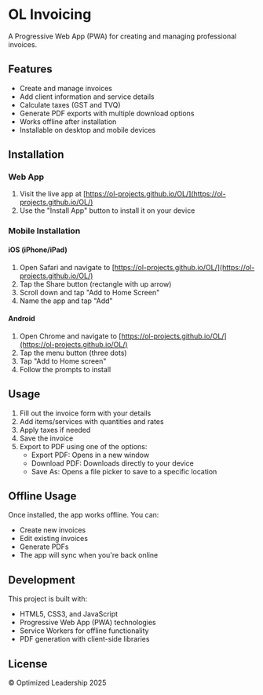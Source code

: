 # OL Invoicing

A Progressive Web App (PWA) for creating and managing professional invoices.

## Features

- Create and manage invoices
- Add client information and service details
- Calculate taxes (GST and TVQ)
- Generate PDF exports with multiple download options
- Works offline after installation
- Installable on desktop and mobile devices

## Installation

### Web App

1. Visit the live app at [https://ol-projects.github.io/OL/](https://ol-projects.github.io/OL/)
2. Use the "Install App" button to install it on your device

### Mobile Installation

#### iOS (iPhone/iPad)
1. Open Safari and navigate to [https://ol-projects.github.io/OL/](https://ol-projects.github.io/OL/)
2. Tap the Share button (rectangle with up arrow)
3. Scroll down and tap "Add to Home Screen"
4. Name the app and tap "Add"

#### Android
1. Open Chrome and navigate to [https://ol-projects.github.io/OL/](https://ol-projects.github.io/OL/)
2. Tap the menu button (three dots)
3. Tap "Add to Home screen"
4. Follow the prompts to install

## Usage

1. Fill out the invoice form with your details
2. Add items/services with quantities and rates
3. Apply taxes if needed
4. Save the invoice
5. Export to PDF using one of the options:
   - Export PDF: Opens in a new window
   - Download PDF: Downloads directly to your device
   - Save As: Opens a file picker to save to a specific location

## Offline Usage

Once installed, the app works offline. You can:
- Create new invoices
- Edit existing invoices
- Generate PDFs
- The app will sync when you're back online

## Development

This project is built with:
- HTML5, CSS3, and JavaScript
- Progressive Web App (PWA) technologies
- Service Workers for offline functionality
- PDF generation with client-side libraries

## License

© Optimized Leadership 2025
